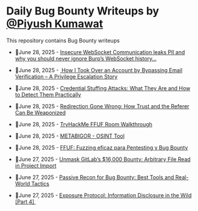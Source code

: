 # Daily Bug Bounty Writeups by [@Piyush Kumawat](https://twitter.com/piyush_supiy) 
This repository contains Bug Bounty writeups

<!-- BLOG-POST-LIST:START -->
 - 💯June 28, 2025 - [Insecure WebSocket Communication leaks PII and why you should never ignore Burp’s WebSocket history…](https://bunny0417.medium.com/insecure-websocket-communication-leaks-pii-and-why-you-should-never-ignore-burps-websocket-history-39ea4df9d11f?source=rss------bug_bounty-5) 

 - 💯June 28, 2025 - [️ How I Took Over an Account by Bypassing Email Verification – A Privilege Escalation Story](https://medium.com/@whoadnan01/%EF%B8%8F-how-i-took-over-an-account-by-bypassing-email-verification-a-privilege-escalation-story-5c056c55bbc5?source=rss------bug_bounty-5) 

 - 💯June 28, 2025 - [Credential Stuffing Attacks: What They Are and How to Detect Them Practically](https://medium.com/@paritoshblogs/credential-stuffing-attacks-what-they-are-and-how-to-detect-them-practically-f51247d5bb5c?source=rss------bug_bounty-5) 

 - 💯June 28, 2025 - [Redirection Gone Wrong: How Trust and the Referer Can Be Weaponized](https://medium.com/@es0557533/redirection-gone-wrong-how-trust-and-the-referer-can-be-weaponized-e329621e9cb6?source=rss------bug_bounty-5) 

 - 💯June 28, 2025 - [TryHackMe FFUF Room Walkthrough](https://medium.com/@MUHTADIN/tryhackme-ffuf-room-walkthrough-bb107d902fc1?source=rss------bug_bounty-5) 

 - 💯June 28, 2025 - [METABIGOR - OSINT Tool](https://medium.com/meetcyber/metabigor-osint-tool-cdacb8fb3023?source=rss------bug_bounty-5) 

 - 💯June 28, 2025 - [FFUF: Fuzzing eficaz para Pentesting y Bug Bounty](https://medium.com/@jpablo13/ffuf-fuzzing-eficaz-para-pentesting-y-bug-bounty-ccb96fa8d5a8?source=rss------bug_bounty-5) 

 - 💯June 27, 2025 - [Unmask GitLab’s $16,000 Bounty: Arbitrary File Read in Project Import](https://medium.com/h7w/unmask-gitlabs-16-000-bounty-arbitrary-file-read-in-project-import-e428cd876797?source=rss------bug_bounty-5) 

 - 💯June 27, 2025 - [Passive Recon for Bug Bounty: Best Tools and Real-World Tactics](https://cyberw1ng.medium.com/passive-recon-for-bug-bounty-best-tools-and-real-world-tactics-9dcd7386eb16?source=rss------bug_bounty-5) 

 - 💯June 27, 2025 - [Exposure Protocol: Information Disclosure in the Wild [Part 4] ️](https://infosecwriteups.com/exposure-protocol-information-disclosure-in-the-wild-part-4-%EF%B8%8F-779babe65576?source=rss------bug_bounty-5) 
<!-- BLOG-POST-LIST:END -->
